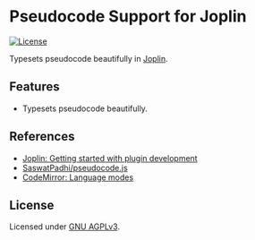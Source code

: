 # Pseudocode Support for Joplin

[![License]](#license)

Typesets pseudocode beautifully in [Joplin].

[License]: https://img.shields.io/github/license/yangby/joplin-plugin-pseudocode-support.svg

## Features

- Typesets pseudocode beautifully.

## References

- [Joplin: Getting started with plugin development](https://joplinapp.org/api/get_started/plugins/)
- [SaswatPadhi/pseudocode.js](https://github.com/SaswatPadhi/pseudocode.js)
- [CodeMirror: Language modes](https://codemirror.net/5/mode/)

## License

Licensed under [GNU AGPLv3].

[Joplin]: https://joplinapp.org/
[GNU AGPLv3]: https://www.gnu.org/licenses/agpl-3.0.html "GNU Affero General Public License Version 3"
